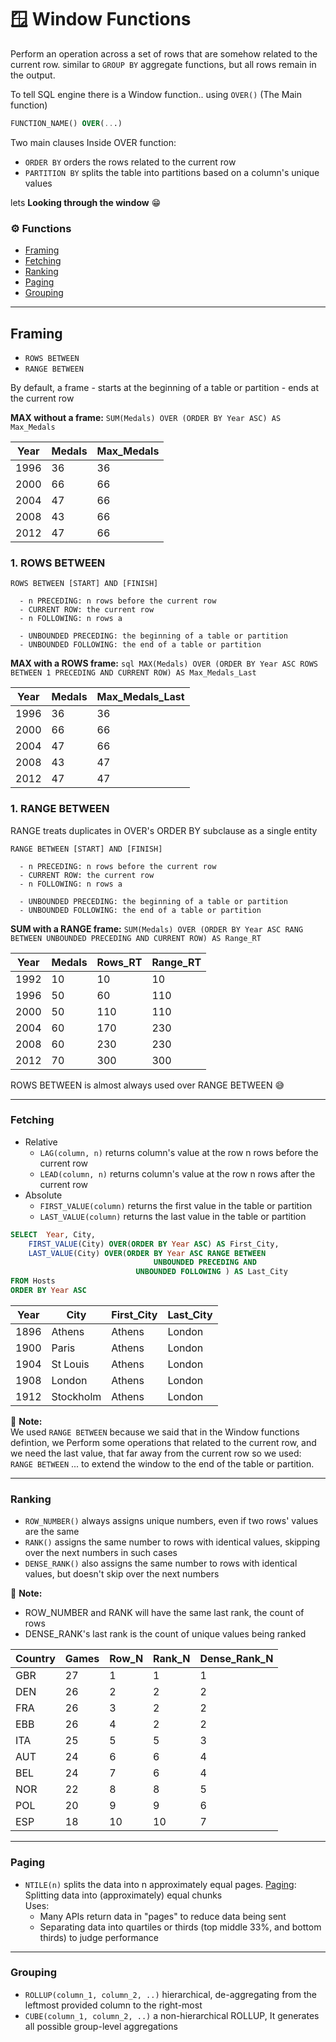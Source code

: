 # :window: Window Functions
Perform an operation across a set of rows that are somehow related to the current row. similar to `GROUP BY` aggregate functions, but all rows remain in the output.

To tell SQL engine there is a Window function.. using `OVER()` (The Main function)
```sql 
FUNCTION_NAME() OVER(...)
```

Two main clauses Inside OVER function:
- `ORDER BY` orders the rows related to the current row
- `PARTITION BY` splits the table into partitions based on a column's unique values 

lets **Looking through the window** :grin:	

### :gear: Functions
- [Framing](#Framing)
- [Fetching](#Fetching)
- [Ranking](#Ranking)
- [Paging](#Paging)
- [Grouping](#Grouping)

---

## Framing
- `ROWS BETWEEN`
- `RANGE BETWEEN`

By default, a frame - starts at the beginning of a table or partition - ends at the current row

**MAX without a frame:**
`SUM(Medals) OVER (ORDER BY Year ASC) AS Max_Medals`

| Year | Medals | Max_Medals |
|------|--------|------------|
| 1996 | 36     | 36 	       |
| 2000 | 66     | 66 	       |
| 2004 | 47     | 66 	       |
| 2008 | 43     | 66	       |
| 2012 | 47     | 66 	       |

### 1. ROWS BETWEEN
```
ROWS BETWEEN [START] AND [FINISH]
```
```
  - n PRECEDING: n rows before the current row
  - CURRENT ROW: the current row
  - n FOLLOWING: n rows a
  
  - UNBOUNDED PRECEDING: the beginning of a table or partition
  - UNBOUNDED FOLLOWING: the end of a table or partition
```
**MAX with a ROWS frame:**
```sql MAX(Medals) OVER (ORDER BY Year ASC ROWS BETWEEN 1 PRECEDING AND CURRENT ROW) AS Max_Medals_Last```

| Year | Medals |Max_Medals_Last |
|------|--------|----------------|
| 1996 | 36     | 36 		   |
| 2000 | 66     | 66		   |
| 2004 | 47     | 66 		   |
| 2008 | 43     | 47		   |
| 2012 | 47     | 47 		   |

### 1. RANGE BETWEEN
RANGE treats duplicates in OVER's ORDER BY subclause as a single entity
```
RANGE BETWEEN [START] AND [FINISH]
```
```
  - n PRECEDING: n rows before the current row
  - CURRENT ROW: the current row
  - n FOLLOWING: n rows a
  
  - UNBOUNDED PRECEDING: the beginning of a table or partition
  - UNBOUNDED FOLLOWING: the end of a table or partition
```
**SUM with a RANGE frame:**
`SUM(Medals) OVER (ORDER BY Year ASC RANG BETWEEN UNBOUNDED PRECEDING AND CURRENT ROW) AS Range_RT`

| Year | Medals | Rows_RT | Range_RT |
|------|--------|---------|----------|
| 1992 | 10     | 10      | 10       |
| 1996 | 50     | 60      | 110      |
| 2000 | 50     | 110     | 110      |
| 2004 | 60     | 170     | 230      |
| 2008 | 60     | 230     | 230      |
| 2012 | 70     | 300     | 300      |


ROWS BETWEEN is almost always used over RANGE BETWEEN :sweat_smile:

---
### Fetching
- Relative
  - `LAG(column, n)` returns column's value at the row n rows before the current row
  - `LEAD(column, n)` returns column's value at the row n rows after the current row
- Absolute
  - `FIRST_VALUE(column)` returns the first value in the table or partition
  - `LAST_VALUE(column)` returns the last value in the table or partition

``` sql
SELECT	Year, City,
	FIRST_VALUE(City) OVER(ORDER BY Year ASC) AS First_City,
	LAST_VALUE(City) OVER(ORDER BY Year ASC RANGE BETWEEN 
				                UNBOUNDED PRECEDING AND 
					        UNBOUNDED FOLLOWING ) AS Last_City
FROM Hosts
ORDER BY Year ASC
```
| Year | City      | First_City | Last_City |
|------|-----------|------------|-----------|
| 1896 | Athens    | Athens     | London    |
| 1900 | Paris     | Athens     | London    |
| 1904 | St Louis  | Athens 	| London    |
| 1908 | London    | Athens 	| London    |
| 1912 | Stockholm | Athens 	| London    |

:memo: **Note:**  
We used `RANGE BETWEEN` because we said that in the Window functions defintion, we Perform some operations that related to the current row, and we need the last value, that far away from the current row so we used: `RANGE BETWEEN` ... to extend the window to the end of the table or partition.

---
### Ranking
- `ROW_NUMBER()` always assigns unique numbers, even if two rows' values are the same
- `RANK()` assigns the same number to rows with identical values, skipping over the next numbers in such cases
- `DENSE_RANK()` also assigns the same number to rows with identical values, but doesn't skip over the next numbers

:memo: **Note:**  
- ROW_NUMBER and RANK will have the same last rank, the count of rows
- DENSE_RANK's last rank is the count of unique values being ranked

| Country | Games | Row_N | Rank_N | Dense_Rank_N |
|---------|-------|-------|--------|--------------|
| GBR     | 27    | 1     | 1      | 1            |
| DEN     | 26    | 2     | 2      | 2            |
| FRA     | 26    | 3     | 2      | 2            |
| EBB     | 26    | 4     | 2      | 2            |
| ITA     | 25    | 5     | 5      | 3            |
| AUT     | 24    | 6     | 6      | 4            |
| BEL     | 24    | 7     | 6      | 4            |
| NOR     | 22    | 8     | 8      | 5            |
| POL     | 20    | 9     | 9      | 6            |
| ESP     | 18    | 10    | 10     | 7            |

---
### Paging
- `NTILE(n)` splits the data into n approximately equal pages.
[Paging](https://docs.microsoft.com/en-us/sql/t-sql/functions/ntile-transact-sql?view=sql-server-ver16): Splitting data into (approximately) equal chunks  
Uses:
  - Many APIs return data in "pages" to reduce data being sent
  - Separating data into quartiles or thirds (top middle 33%, and bottom thirds) to judge performance


---
### Grouping
- `ROLLUP(column_1, column_2, ..)` hierarchical, de-aggregating from the leftmost provided column to the right-most
- `CUBE(column_1, column_2, ..)` a non-hierarchical ROLLUP, It generates all possible group-level aggregations







